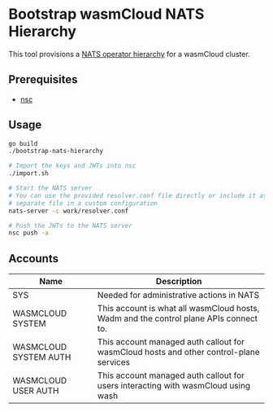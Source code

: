 # Bootstrap wasmCloud NATS Hierarchy

This tool provisions a [NATS operator
hierarchy](https://docs.nats.io/running-a-nats-service/configuration/securing_nats/auth_intro/jwt)
for a wasmCloud cluster.

## Prerequisites

* [nsc](https://github.com/nats-io/nsc)

## Usage

```bash
go build
./bootstrap-nats-hierarchy

# Import the keys and JWTs into nsc
./import.sh

# Start the NATS server
# You can use the provided resolver.conf file directly or include it as a
# separate file in a custom configuration
nats-server -c work/resolver.conf

# Push the JWTs to the NATS server
nsc push -a
```

## Accounts
| Name                  | Description                                                                            |
| ----                  | ----                                                                                   |
| SYS                   | Needed for administrative actions in NATS                                              |
| WASMCLOUD SYSTEM      | This account is what all wasmCloud hosts, Wadm and the control plane APIs connect to.  |
| WASMCLOUD SYSTEM AUTH | This account managed auth callout for wasmCloud hosts and other control-plane services |
| WASMCLOUD USER AUTH   | This account managed auth callout for users interacting with wasmCloud using wash      |
